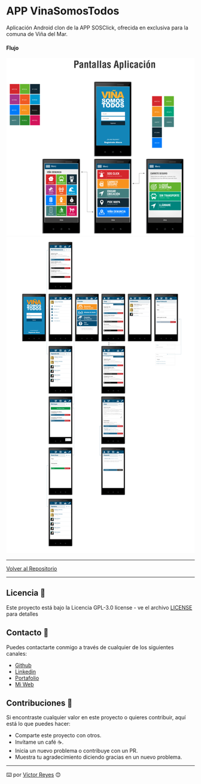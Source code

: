 # APP VinaSomosTodos
Aplicación Android clon de la APP SOSClick, ofrecida en exclusiva para la comuna de Viña del Mar.

#### Flujo
<img src='https://raw.githubusercontent.com/tenshi98/Trabajo_Imagenes/main/APP%20VinaSomosTodos/src/img_1.png' />
<img src='https://raw.githubusercontent.com/tenshi98/Trabajo_Imagenes/main/APP%20VinaSomosTodos/src/apk social consultas.png' />

---

[Volver al Repositorio](https://github.com/tenshi98/Trabajo_Imagenes/)

---

## Licencia 📄
Este proyecto está bajo la Licencia GPL-3.0 license - ve el archivo [LICENSE](LICENSE) para detalles

## Contacto 📖
Puedes contactarte conmigo a través de cualquier de los siguientes canales:
- [Github](https://github.com/tenshi98)
- [Linkedin](https://www.linkedin.com/in/victor-reyes-galvez/)
- [Portafolio](https://tenshi98.github.io/portafolio/)
- [Mi Web](https://web.digitalcreations.cl/)

## Contribuciones 🎁
Si encontraste cualquier valor en este proyecto o quieres contribuir, aquí está lo que puedes hacer:

- Comparte este proyecto con otros.
- Invítame un café ☕.
- Inicia un nuevo problema o contribuye con un PR.
- Muestra tu agradecimiento diciendo gracias en un nuevo problema.

---

⌨️ por [Víctor Reyes](https://github.com/tenshi98) 😊